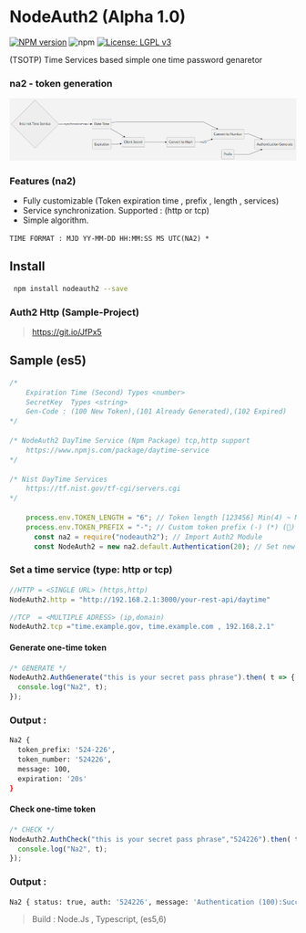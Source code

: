 # NodeAuth2 (Alpha 1.0)
[![NPM version][npm-image]][npm-url]
![npm](https://img.shields.io/npm/dt/nodeauth2)
[![License: LGPL v3](https://img.shields.io/badge/License-LGPL%20v3-blue.svg)](https://www.gnu.org/licenses/lgpl-3.0)

 (TSOTP) Time Services based simple one time password genaretor 
 
### na2 - token generation
![nodeAuth2](https://github.com/Nodeclient/NodeAuth2/raw/master/docs/images/flow.png)

### Features (na2)
* Fully customizable (Token expiration time , prefix , length , services)
* Service synchronization. Supported : (http or tcp)
* Simple algorithm.

```TIME FORMAT : MJD YY-MM-DD HH:MM:SS MS UTC(NA2) *```

## Install 
```bash
 npm install nodeauth2 --save
```

### Auth2 Http (Sample-Project)
> https://git.io/JfPx5

## Sample (es5) 
```js
/* 
    Expiration Time (Second) Types <number>
    SecretKey  Types <string> 
    Gen-Code : (100 New Token),(101 Already Generated),(102 Expired)
*/

/* NodeAuth2 DayTime Service (Npm Package) tcp,http support
    https://www.npmjs.com/package/daytime-service
*/ 

/* Nist DayTime Services 
    https://tf.nist.gov/tf-cgi/servers.cgi
*/ 

	process.env.TOKEN_LENGTH = "6"; // Token length [123456] Min(4) ~ Max(32)
	process.env.TOKEN_PREFIX = "-"; // Custom token prefix (-) (*) (🔑)
	  const na2 = require("nodeauth2"); // Import Auth2 Module
	  const NodeAuth2 = new na2.default.Authentication(20); // Set new token expiration time (20 second)
```

### Set a time service (type: http or tcp)
```js
//HTTP = <SINGLE URL> (https,http)
NodeAuth2.http = "http://192.168.2.1:3000/your-rest-api/daytime"
```
```js
//TCP  = <MULTIPLE ADRESS> (ip,domain)
NodeAuth2.tcp ="time.example.gov, time.example.com , 192.168.2.1"
```

#### Generate one-time token
```js
/* GENERATE */
NodeAuth2.AuthGenerate("this is your secret pass phrase").then( t => {
  console.log("Na2", t);
}); 
```
### Output :
```bash
Na2 {
  token_prefix: '524-226',
  token_number: '524226',
  message: 100,
  expiration: '20s'
}
```

#### Check one-time token 
```js
/* CHECK */       
NodeAuth2.AuthCheck("this is your secret pass phrase","524226").then( t =>{
  console.log("Na2", t);
});
``` 
### Output :
```bash
Na2 { status: true, auth: '524226', message: 'Authentication (100):Success' }

```

 > Build            : Node.Js , Typescript, (es5,6)

   [npm-image]: https://img.shields.io/npm/v/nodeauth2.svg?style=flat 
   [npm-url]: https://npmjs.org/package/nodeauth2 
